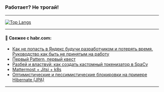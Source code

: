 ### Работает? Не трогай!

---
<!--
#### 🛠️ Technical stack:

![Java](https://img.shields.io/badge/Java-informational?logo=Oracle&style=flat&logoColor=white&color=FF4500)
![Kotlin](https://img.shields.io/badge/Kotlin-informational?logo=Kotlin&style=flat&logoColor=white&color=774D97)
![TS](https://img.shields.io/badge/TypeScript-informational?logo=typeScript&style=flat&logoColor=black&color=017acc)
![Python](https://img.shields.io/badge/Python-informational?logo=Python&style=flat&logoColor=black&color=ffdd54) <br>
![Spring](https://img.shields.io/badge/Spring-informational?logo=Spring&style=flat&logoColor=white&color=6DB33F) 
![SpringBoot](https://img.shields.io/badge/SpringBoot-informational?logo=SpringBoot&style=flat&logoColor=white&color=6DB33F)
![Nest](https://img.shields.io/badge/NestJS-informational?logo=NestJS&style=flat&logoColor=white&color=E0234E) 
![NodeJS](https://img.shields.io/badge/NodeJS-informational?logo=node.js&style=flat&logoColor=white&color=70A760)<br>
![PostgreSQL](https://img.shields.io/badge/PostgreSQL-informational?logo=PostgreSQL&style=flat&logoColor=white&color=DAA520)
![MongoDB](https://img.shields.io/badge/MongoDB-informational?logo=MongoDB&style=flat&logoColor=white&color=870000)
![Apache](https://img.shields.io/badge/Apache-informational?logo=apache&style=flat&logoColor=white&color=f74e28)

___ 
-->

<!--- #### 🛠️ : --->

[![Top Langs](https://github-readme-stats-82jvfl3w3-advtsettinggmailcoms-projects.vercel.app/api/top-langs/?username=zloylis&langs_count=10&hide_title=true&title_color=e6edf3&size_weight=0.5&count_weight=0.5&layout=compact&hide_progress=true&hide_border=true&theme=dracula)](https://github.com/zloylis)

<!---


####  :octocat:&nbsp;&nbsp; Статистика:

![GitHub stats](https://github-readme-stats-u2qms2cxw-advtsettinggmailcoms-projects.vercel.app/api?username=zloylis&show_icons=true&hide_border=true&theme=dracula&title_color=e6edf3&include_all_commits=true&count_private=true&hide_rank=false&hide_title=true&rank_icon=github)
-->
---

#### 💬 Свежее с habr.com:

<!-- BLOG-POST-LIST:START -->
- [Как не попасть в Яндекс будучи разработчиком и потерять время. Руководство как быть не принятым на работу](https://habr.com/ru/articles/858726/?utm_source=habrahabr&utm_medium=rss&utm_campaign=858726)
- [Первый Pattern, первый квест](https://habr.com/ru/articles/858722/?utm_source=habrahabr&utm_medium=rss&utm_campaign=858722)
- [Разбей и властвуй: как создать кастомный токенизатор в SpaCy](https://habr.com/ru/companies/otus/articles/855442/?utm_source=habrahabr&utm_medium=rss&utm_campaign=855442)
- [Mattermost + Jitsi + k8s](https://habr.com/ru/articles/858710/?utm_source=habrahabr&utm_medium=rss&utm_campaign=858710)
- [Оптимистические и пессимистические блокировки на примере Hibernate &lpar;JPA&rpar;](https://habr.com/ru/articles/858714/?utm_source=habrahabr&utm_medium=rss&utm_campaign=858714)
<!-- BLOG-POST-LIST:END -->

---

